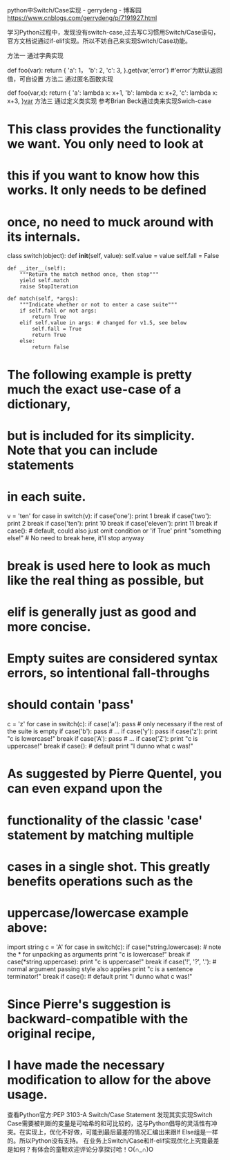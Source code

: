 python中Switch/Case实现 - gerrydeng - 博客园 https://www.cnblogs.com/gerrydeng/p/7191927.html

学习Python过程中，发现没有switch-case,过去写C习惯用Switch/Case语句，官方文档说通过if-elif实现。所以不妨自己来实现Switch/Case功能。

方法一
通过字典实现

def foo(var):
    return {
            'a': 1，
            'b': 2,
            'c': 3,
    }.get(var,'error')    #'error'为默认返回值，可自设置
方法二
通过匿名函数实现

def foo(var,x):
    return {
            'a': lambda x: x+1,
            'b': lambda x: x+2,
            'c': lambda x: x+3, 
    }[var](x)
方法三
通过定义类实现
参考Brian Beck通过类来实现Swich-case

# This class provides the functionality we want. You only need to look at
# this if you want to know how this works. It only needs to be defined
# once, no need to muck around with its internals.
class switch(object):
    def __init__(self, value):
        self.value = value
        self.fall = False

    def __iter__(self):
        """Return the match method once, then stop"""
        yield self.match
        raise StopIteration

    def match(self, *args):
        """Indicate whether or not to enter a case suite"""
        if self.fall or not args:
            return True
        elif self.value in args: # changed for v1.5, see below
            self.fall = True
            return True
        else:
            return False


# The following example is pretty much the exact use-case of a dictionary,
# but is included for its simplicity. Note that you can include statements
# in each suite.
v = 'ten'
for case in switch(v):
    if case('one'):
        print 1
        break
    if case('two'):
        print 2
        break
    if case('ten'):
        print 10
        break
    if case('eleven'):
        print 11
        break
    if case(): # default, could also just omit condition or 'if True'
        print "something else!"
        # No need to break here, it'll stop anyway

# break is used here to look as much like the real thing as possible, but
# elif is generally just as good and more concise.

# Empty suites are considered syntax errors, so intentional fall-throughs
# should contain 'pass'
c = 'z'
for case in switch(c):
    if case('a'): pass # only necessary if the rest of the suite is empty
    if case('b'): pass
    # ...
    if case('y'): pass
    if case('z'):
        print "c is lowercase!"
        break
    if case('A'): pass
    # ...
    if case('Z'):
        print "c is uppercase!"
        break
    if case(): # default
        print "I dunno what c was!"

# As suggested by Pierre Quentel, you can even expand upon the
# functionality of the classic 'case' statement by matching multiple
# cases in a single shot. This greatly benefits operations such as the
# uppercase/lowercase example above:
import string
c = 'A'
for case in switch(c):
    if case(*string.lowercase): # note the * for unpacking as arguments
        print "c is lowercase!"
        break
    if case(*string.uppercase):
        print "c is uppercase!"
        break
    if case('!', '?', '.'): # normal argument passing style also applies
        print "c is a sentence terminator!"
        break
    if case(): # default
        print "I dunno what c was!"

# Since Pierre's suggestion is backward-compatible with the original recipe,
# I have made the necessary modification to allow for the above usage.
查看Python官方:PEP 3103-A Switch/Case Statement
发现其实实现Switch Case需要被判断的变量是可哈希的和可比较的，这与Python倡导的灵活性有冲突。在实现上，优化不好做，可能到最后最差的情况汇编出来跟If Else组是一样的。所以Python没有支持。
在业务上Switch/Case和If-elif实现优化上究竟最差是如何？有体会的童鞋欢迎评论分享探讨哈！O(∩_∩)O